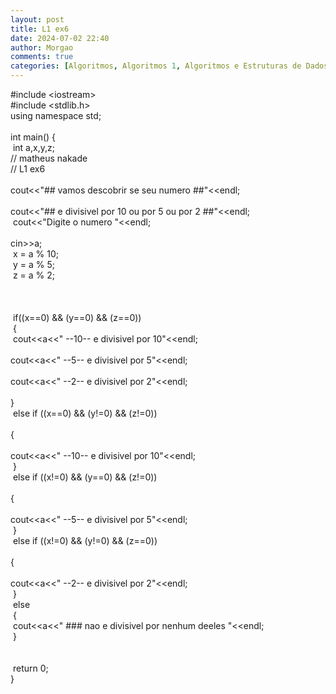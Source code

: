 ```yaml
---
layout: post
title: L1 ex6
date: 2024-07-02 22:40
author: Morgao
comments: true
categories: [Algoritmos, Algoritmos 1, Algoritmos e Estruturas de Dados, beecrowd, Linguagem C, Programação]
---
```

#include &lt;iostream&gt;<br />
#include &lt;stdlib.h&gt;<br />
using namespace std;<br />
<br />
int main() {<br />
<span style="white-space: pre;"> </span>int a,x,y,z;<br />
// matheus nakade<br />
// L1 ex6<br />
<span style="white-space: pre;"> </span>cout&lt;&lt;"## vamos descobrir se seu numero ##"&lt;&lt;endl;<br />
<span style="white-space: pre;"> </span>cout&lt;&lt;"## e divisivel por 10 ou por 5 ou por 2 ##"&lt;&lt;endl;<span style="white-space: pre;"> </span><br />
<span style="white-space: pre;"> </span>cout&lt;&lt;"Digite o numero "&lt;&lt;endl;<br />
<span style="white-space: pre;"> </span>cin&gt;&gt;a;<span style="white-space: pre;"> </span><br />
<span style="white-space: pre;"> </span>x = a % 10;<br />
<span style="white-space: pre;"> </span>y = a % 5;<br />
<span style="white-space: pre;"> </span>z = a % 2;<br />
<span style="white-space: pre;"> </span><br />
<span style="white-space: pre;"> </span><br />
<span style="white-space: pre;"> </span><br />
<span style="white-space: pre;"> </span>if((x==0) &amp;&amp; (y==0) &amp;&amp; (z==0))<br />
<span style="white-space: pre;"> </span>{<br />
<span style="white-space: pre;">   </span>cout&lt;&lt;a&lt;&lt;" --10-- e divisivel por 10"&lt;&lt;endl;<br />
<span style="white-space: pre;">   </span>cout&lt;&lt;a&lt;&lt;" --5-- e divisivel por 5"&lt;&lt;endl;<br />
<span style="white-space: pre;">   </span>cout&lt;&lt;a&lt;&lt;" --2-- e divisivel por 2"&lt;&lt;endl;<span style="white-space: pre;">  </span><br />
<span style="white-space: pre;"> </span>}<span style="white-space: pre;"> </span><br />
<span style="white-space: pre;"> </span>else if ((x==0) &amp;&amp; (y!=0) &amp;&amp; (z!=0))<br />
<span style="white-space: pre;"> </span>{<br />
<span style="white-space: pre;">   </span>cout&lt;&lt;a&lt;&lt;" --10-- e divisivel por 10"&lt;&lt;endl;<span style="white-space: pre;"> </span><br />
<span style="white-space: pre;"> </span>}<br />
<span style="white-space: pre;"> </span>else if ((x!=0) &amp;&amp; (y==0) &amp;&amp; (z!=0))<br />
<span style="white-space: pre;"> </span>{<br />
<span style="white-space: pre;">   </span>cout&lt;&lt;a&lt;&lt;" --5-- e divisivel por 5"&lt;&lt;endl;<br />
<span style="white-space: pre;"> </span>}<br />
<span style="white-space: pre;"> </span>else if ((x!=0) &amp;&amp; (y!=0) &amp;&amp; (z==0))<br />
<span style="white-space: pre;"> </span>{<br />
<span style="white-space: pre;">   </span>cout&lt;&lt;a&lt;&lt;" --2-- e divisivel por 2"&lt;&lt;endl;<br />
<span style="white-space: pre;"> </span>}<br />
<span style="white-space: pre;"> </span>else<br />
<span style="white-space: pre;"> </span>{<br />
<span style="white-space: pre;">   </span>cout&lt;&lt;a&lt;&lt;" ### nao e divisivel por nenhum deeles "&lt;&lt;endl;<br />
<span style="white-space: pre;"> </span>}<br />
<span style="white-space: pre;"> </span><br />
<br />
<span style="white-space: pre;"> </span>return 0;<br />
}
